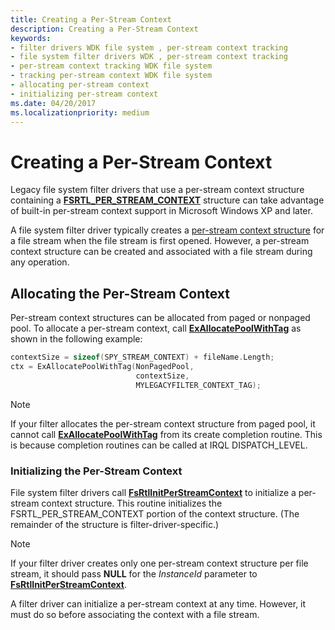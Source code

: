 ```yaml
---
title: Creating a Per-Stream Context
description: Creating a Per-Stream Context
keywords:
- filter drivers WDK file system , per-stream context tracking
- file system filter drivers WDK , per-stream context tracking
- per-stream context tracking WDK file system
- tracking per-stream context WDK file system
- allocating per-stream context
- initializing per-stream context
ms.date: 04/20/2017
ms.localizationpriority: medium
---
```


# Creating a Per-Stream Context

Legacy file system filter drivers that use a per-stream context structure containing a [**FSRTL_PER_STREAM_CONTEXT**](/windows-hardware/drivers/ddi/ntifs/ns-ntifs-_fsrtl_per_stream_context) structure can take advantage of built-in per-stream context support in Microsoft Windows XP and later.

A file system filter driver typically creates a [per-stream context structure](file-streams--stream-contexts--and-per-stream-contexts.md) for a file stream when the file stream is first opened. However, a per-stream context structure can be created and associated with a file stream during any operation.

## Allocating the Per-Stream Context

Per-stream context structures can be allocated from paged or nonpaged pool. To allocate a per-stream context, call [**ExAllocatePoolWithTag**](/windows-hardware/drivers/ddi/wdm/nf-wdm-exallocatepoolwithtag) as shown in the following example:

```cpp
contextSize = sizeof(SPY_STREAM_CONTEXT) + fileName.Length;
ctx = ExAllocatePoolWithTag(NonPagedPool,
                            contextSize,
                            MYLEGACYFILTER_CONTEXT_TAG);
```

> [!NOTE]
> If your filter allocates the per-stream context structure from paged pool, it cannot call [**ExAllocatePoolWithTag**](/windows-hardware/drivers/ddi/wdm/nf-wdm-exallocatepoolwithtag) from its create completion routine. This is because completion routines can be called at IRQL DISPATCH_LEVEL.

### Initializing the Per-Stream Context

File system filter drivers call [**FsRtlInitPerStreamContext**](/windows-hardware/drivers/ddi/ntifs/nf-ntifs-fsrtlinitperstreamcontext) to initialize a per-stream context structure. This routine initializes the FSRTL_PER_STREAM_CONTEXT portion of the context structure. (The remainder of the structure is filter-driver-specific.)

> [!NOTE]
> If your filter driver creates only one per-stream context structure per file stream, it should pass **NULL** for the *InstanceId* parameter to [**FsRtlInitPerStreamContext**](/windows-hardware/drivers/ddi/ntifs/nf-ntifs-fsrtlinitperstreamcontext).

A filter driver can initialize a per-stream context at any time. However, it must do so before associating the context with a file stream.
